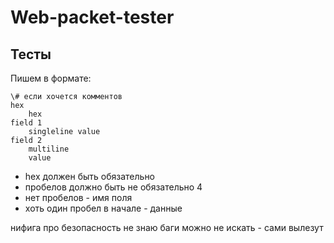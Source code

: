 Web-packet-tester
=================

Тесты
-----
Пишем в формате:
```
\# если хочется комментов
hex
    hex
field 1
    singleline value
field 2
    multiline
    value
```
 
+ hex должен быть обязательно
+ пробелов должно быть не обязательно 4
+ нет пробелов - имя поля
+ хоть один пробел в начале - данные
 
нифига про безопасность не знаю 
баги можно не искать - сами вылезут 


